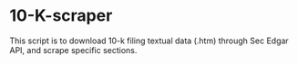 # 10-K-scraper
This script is to download 10-k filing textual data (.htm) through Sec Edgar API, and scrape specific sections.
